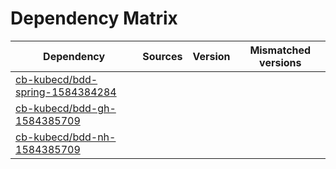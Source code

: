 # Dependency Matrix

Dependency | Sources | Version | Mismatched versions
---------- | ------- | ------- | -------------------
[cb-kubecd/bdd-spring-1584384284](https://github.com/cb-kubecd/bdd-spring-1584384284.git) |  | []() | 
[cb-kubecd/bdd-gh-1584385709](https://github.com/cb-kubecd/bdd-gh-1584385709.git) |  | []() | 
[cb-kubecd/bdd-nh-1584385709](https://github.com/cb-kubecd/bdd-nh-1584385709.git) |  | []() | 
